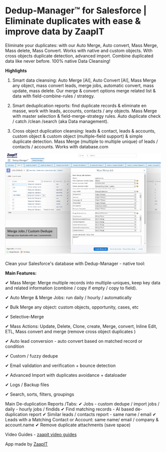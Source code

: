 # Dedup-Manager™ for Salesforce | Eliminate duplicates with ease & improve data by ZaapIT 

Eliminate your duplicates: with our Auto Merge, Auto convert, Mass Merge, Mass delete, Mass Convert. Works with native and custom objects. With cross objects duplicate detection, advanced import. Combine duplicated data like never before. 100% native Data Cleansing!


**Highlights** 
1. Smart data cleansing: Auto Merge [AI], Auto Convert [AI], Mass Merge any object, mass convert leads, merge jobs, automatic convert, mass update, mass delete. Our merge & convert options merge related list & data with field-combine-rules / strategy.

2. Smart deduplication reports: find duplicate records & eliminate en masse, work with leads, accounts, contacts / any objects. Mass Merge with master selection & field-merge-strategy rules. Auto duplicate check / catch /clean /search (aka Data management).

3. Cross object duplication cleansing: leads & contact, leads & accounts, custom object & custom object (multiple-field support) & simple duplicate detection. Mass Merge (multiple to multiple unique) of leads / contacts / accounts. Works with database.com

![ZaapiT for Salesforce - deduplicate your records!](/screenshots/merge_job_custom_dedupe.jpg "Salesforce native Data Cleansing app")

Clean your Salesforce's database with Dedup-Manager - native tool:

**Main Features:**

✔ Mass Merge: Merge multiple records into multiple-uniques, keep key data and related information (combine / copy if empty / copy to field).

✔ Auto Merge & Merge Jobs: run daily / hourly / automatically

✔ Bulk Merge any object: custom objects, opportunity, cases, etc

✔ Selective-Merge

✔ Mass Actions: Update, Delete, Clone, create, Merge, convert, Inline Edit, ETL, Mass convert and merge (remove cross object duplicates )

✔ Auto lead conversion - auto convert based on matched record or condition

✔ Custom / fuzzy dedupe

✔ Email validation and verification + bounce detection

✔ Advanced Import with duplicates avoidance + dataloader

✔ Logs / Backup files

✔ Search, sorts, filters, groupings



Main De-duplication Reports /Tabs:
✔ Jobs - custom dedupe / import jobs / daily - hourly jobs / findids
✔ Find matching records - AI based de-duplication report
✔ Similar leads / contacts report - same name / email
✔ Leads with a Matching Contact or Account: same name/ email / company & account.name
✔ Remove duplicate attachments (save space)

Video Guides -  [zaapit video guides](http://www.zaapit.com/page/Videos)




App made by [ZaapIT](http://www.zaapit.com)
